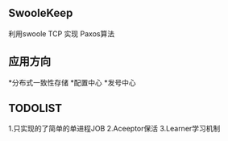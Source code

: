 SwooleKeep
----
利用swoole TCP 实现 Paxos算法

应用方向
----
*分布式一致性存储
*配置中心
*发号中心

TODOLIST
----
1.只实现的了简单的单进程JOB
2.Aceeptor保活
3.Learner学习机制


